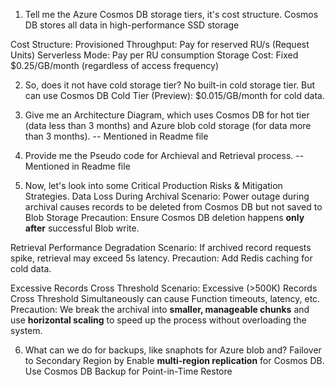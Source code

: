 1. Tell me the Azure Cosmos DB storage tiers, it's cost structure.
Cosmos DB stores all data in high-performance SSD storage

Cost Structure:
  Provisioned Throughput: Pay for reserved RU/s (Request Units)
  Serverless Mode: Pay per RU consumption
  Storage Cost: Fixed $0.25/GB/month (regardless of access frequency)

2. So, does it not have cold storage tier?
No built-in cold storage tier. But can use Cosmos DB Cold Tier (Preview): $0.015/GB/month for cold data.

3. Give me an Architecture Diagram, which uses Cosmos DB for hot tier (data less than 3 months) and Azure blob cold storage (for data more than 3 months).
-- Mentioned in Readme file

4. Provide me the Pseudo code for Archieval and Retrieval process.
-- Mentioned in Readme file

5. Now, let's look into some Critical Production Risks & Mitigation Strategies.
Data Loss During Archival
Scenario: Power outage during archival causes records to be deleted from Cosmos DB but not saved to Blob Storage
Precaution: Ensure Cosmos DB deletion happens **only after** successful Blob write.

Retrieval Performance Degradation
Scenario: If archived record requests spike, retrieval may exceed 5s latency.
Precaution: Add Redis caching for cold data.

Excessive Records Cross Threshold
Scenario: Excessive (>500K) Records Cross Threshold Simultaneously can cause Function timeouts, latency, etc.
Precaution: We break the archival into **smaller, manageable chunks** and use **horizontal scaling** to speed up the process without overloading the system.

6. What can we do for backups, like snaphots for Azure blob and?
Failover to Secondary Region by Enable **multi-region replication** for Cosmos DB.
Use Cosmos DB Backup for Point-in-Time Restore
